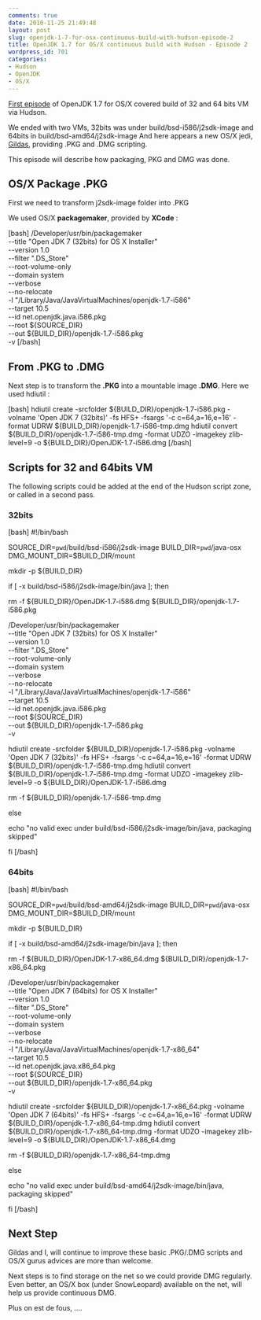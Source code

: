 ```yaml
---
comments: true
date: 2010-11-25 21:49:48
layout: post
slug: openjdk-1-7-for-osx-continuous-build-with-hudson-episode-2
title: OpenJDK 1.7 for OS/X continuous build with Hudson - Episode 2
wordpress_id: 701
categories:
- Hudson
- OpenJDK
- OS/X
---
```


[First episode](http://blog.hgomez.net/?p=670) of OpenJDK 1.7 for OS/X covered build of 32 and 64 bits VM via Hudson.

We ended with two VMs, 32bits was under build/bsd-i586/j2sdk-image and 64bits in build/bsd-amd64/j2sdk-image
And here appears a new OS/X jedi, [Gildas](http://www.hikage.be/), providing .PKG and .DMG scripting.

This episode will describe how packaging, PKG and DMG was done.


## OS/X Package .PKG


First we need to transform j2sdk-image folder into .PKG

We used OS/X **packagemaker**, provided by **XCode** :

[bash]
  /Developer/usr/bin/packagemaker \
    --title "Open JDK 7 (32bits) for OS X Installer" \
    --version 1.0 \
    --filter "\.DS_Store" \
    --root-volume-only \
    --domain system \
    --verbose \
    --no-relocate \
    -l "/Library/Java/JavaVirtualMachines/openjdk-1.7-i586" \
    --target 10.5 \
    --id net.openjdk.java.i586.pkg \
    --root ${SOURCE_DIR} \
    --out ${BUILD_DIR}/openjdk-1.7-i586.pkg \
    -v
[/bash]



## From .PKG to .DMG



Next step is to transform the **.PKG** into a mountable image **.DMG**.
Here we used hdiutil :

[bash]
  hdiutil create -srcfolder ${BUILD_DIR}/openjdk-1.7-i586.pkg -volname 'Open JDK 7 (32bits)' -fs HFS+ -fsargs '-c c=64,a=16,e=16' -format UDRW ${BUILD_DIR}/openjdk-1.7-i586-tmp.dmg
  hdiutil convert ${BUILD_DIR}/openjdk-1.7-i586-tmp.dmg -format UDZO -imagekey zlib-level=9 -o ${BUILD_DIR}/OpenJDK-1.7-i586.dmg
[/bash]




## Scripts for 32 and 64bits VM



The following scripts could be added at the end of the Hudson script zone, or called in a second pass.



### 32bits



[bash]
#!/bin/bash

SOURCE_DIR=`pwd`/build/bsd-i586/j2sdk-image
BUILD_DIR=`pwd`/java-osx
DMG_MOUNT_DIR=$BUILD_DIR/mount

mkdir -p ${BUILD_DIR}

if [ -x build/bsd-i586/j2sdk-image/bin/java ]; then

  rm -f ${BUILD_DIR}/OpenJDK-1.7-i586.dmg ${BUILD_DIR}/openjdk-1.7-i586.pkg

  /Developer/usr/bin/packagemaker \
    --title "Open JDK 7 (32bits) for OS X Installer" \
    --version 1.0 \
    --filter "\.DS_Store" \
    --root-volume-only \
    --domain system \
    --verbose \
    --no-relocate \
    -l "/Library/Java/JavaVirtualMachines/openjdk-1.7-i586" \
    --target 10.5 \
    --id net.openjdk.java.i586.pkg \
    --root ${SOURCE_DIR} \
    --out ${BUILD_DIR}/openjdk-1.7-i586.pkg \
    -v

  hdiutil create -srcfolder ${BUILD_DIR}/openjdk-1.7-i586.pkg -volname 'Open JDK 7 (32bits)' -fs HFS+ -fsargs '-c c=64,a=16,e=16' -format UDRW ${BUILD_DIR}/openjdk-1.7-i586-tmp.dmg
  hdiutil convert ${BUILD_DIR}/openjdk-1.7-i586-tmp.dmg -format UDZO -imagekey zlib-level=9 -o ${BUILD_DIR}/OpenJDK-1.7-i586.dmg

  rm -f ${BUILD_DIR}/openjdk-1.7-i586-tmp.dmg

else

  echo "no valid exec under build/bsd-i586/j2sdk-image/bin/java, packaging skipped"

fi
[/bash]



### 64bits



[bash]
#!/bin/bash

SOURCE_DIR=`pwd`/build/bsd-amd64/j2sdk-image
BUILD_DIR=`pwd`/java-osx
DMG_MOUNT_DIR=$BUILD_DIR/mount

mkdir -p ${BUILD_DIR}

if [ -x build/bsd-amd64/j2sdk-image/bin/java ]; then

  rm -f ${BUILD_DIR}/OpenJDK-1.7-x86_64.dmg ${BUILD_DIR}/openjdk-1.7-x86_64.pkg

  /Developer/usr/bin/packagemaker \
    --title "Open JDK 7 (64bits) for OS X Installer" \
    --version 1.0 \
    --filter "\.DS_Store" \
    --root-volume-only \
    --domain system \
    --verbose \
    --no-relocate \
    -l "/Library/Java/JavaVirtualMachines/openjdk-1.7-x86_64" \
    --target 10.5 \
    --id net.openjdk.java.x86_64.pkg \
    --root ${SOURCE_DIR} \
    --out ${BUILD_DIR}/openjdk-1.7-x86_64.pkg \
    -v

  hdiutil create -srcfolder ${BUILD_DIR}/openjdk-1.7-x86_64.pkg -volname 'Open JDK 7 (64bits)' -fs HFS+ -fsargs '-c c=64,a=16,e=16' -format UDRW ${BUILD_DIR}/openjdk-1.7-x86_64-tmp.dmg
  hdiutil convert ${BUILD_DIR}/openjdk-1.7-x86_64-tmp.dmg -format UDZO -imagekey zlib-level=9 -o ${BUILD_DIR}/OpenJDK-1.7-x86_64.dmg

  rm -f ${BUILD_DIR}/openjdk-1.7-x86_64-tmp.dmg

else

  echo "no valid exec under build/bsd-amd64/j2sdk-image/bin/java, packaging skipped"

fi
[/bash]



## Next Step



Gildas and I, will continue to improve these basic .PKG/.DMG scripts and OS/X gurus advices are more than welcome.

Next steps is to find storage on the net so we could provide DMG regularly. Even better, an OS/X box (under SnowLeopard) available on the net, will help us provide continuous DMG.

Plus on est de fous, ....
  
